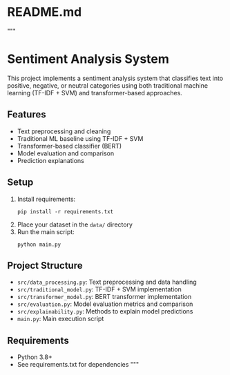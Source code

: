 # README.md
"""
# Sentiment Analysis System

This project implements a sentiment analysis system that classifies text into positive, negative, or neutral categories using both traditional machine learning (TF-IDF + SVM) and transformer-based approaches.

## Features
- Text preprocessing and cleaning
- Traditional ML baseline using TF-IDF + SVM
- Transformer-based classifier (BERT)
- Model evaluation and comparison
- Prediction explanations

## Setup
1. Install requirements:
   ```
   pip install -r requirements.txt
   ```
2. Place your dataset in the `data/` directory
3. Run the main script:
   ```
   python main.py
   ```

## Project Structure
- `src/data_processing.py`: Text preprocessing and data handling
- `src/traditional_model.py`: TF-IDF + SVM implementation
- `src/transformer_model.py`: BERT transformer implementation
- `src/evaluation.py`: Model evaluation metrics and comparison
- `src/explainability.py`: Methods to explain model predictions
- `main.py`: Main execution script

## Requirements
- Python 3.8+
- See requirements.txt for dependencies
"""